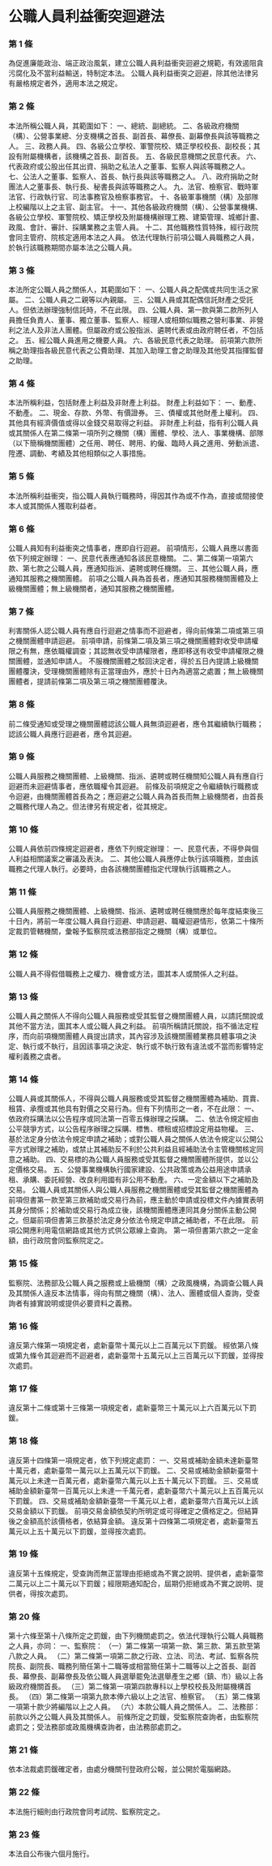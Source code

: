 # 公職人員利益衝突迴避法

### 第 1 條

為促進廉能政治、端正政治風氣，建立公職人員利益衝突迴避之規範，有效遏阻貪污腐化及不當利益輸送，特制定本法。
公職人員利益衝突之迴避，除其他法律另有嚴格規定者外，適用本法之規定。

### 第 2 條

本法所稱公職人員，其範圍如下：
一、總統、副總統。
二、各級政府機關（構）、公營事業總、分支機構之首長、副首長、幕僚長、副幕僚長與該等職務之人。
三、政務人員。
四、各級公立學校、軍警院校、矯正學校校長、副校長；其設有附屬機構者，該機構之首長、副首長。
五、各級民意機關之民意代表。
六、代表政府或公股出任其出資、捐助之私法人之董事、監察人與該等職務之人。
七、公法人之董事、監察人、首長、執行長與該等職務之人。
八、政府捐助之財團法人之董事長、執行長、秘書長與該等職務之人。
九、法官、檢察官、戰時軍法官、行政執行官、司法事務官及檢察事務官。
十、各級軍事機關（構）及部隊上校編階以上之主官、副主官。
十一、其他各級政府機關（構）、公營事業機構、各級公立學校、軍警院校、矯正學校及附屬機構辦理工務、建築管理、城鄉計畫、政風、會計、審計、採購業務之主管人員。
十二、其他職務性質特殊，經行政院會同主管府、院核定適用本法之人員。
依法代理執行前項公職人員職務之人員，於執行該職務期間亦屬本法之公職人員。

### 第 3 條

本法所定公職人員之關係人，其範圍如下：
一、公職人員之配偶或共同生活之家屬。
二、公職人員之二親等以內親屬。
三、公職人員或其配偶信託財產之受託人。但依法辦理強制信託時，不在此限。
四、公職人員、第一款與第二款所列人員擔任負責人、董事、獨立董事、監察人、經理人或相類似職務之營利事業、非營利之法人及非法人團體。但屬政府或公股指派、遴聘代表或由政府聘任者，不包括之。
五、經公職人員進用之機要人員。
六、各級民意代表之助理。
前項第六款所稱之助理指各級民意代表之公費助理、其加入助理工會之助理及其他受其指揮監督之助理。

### 第 4 條

本法所稱利益，包括財產上利益及非財產上利益。
財產上利益如下：
一、動產、不動產。
二、現金、存款、外幣、有價證券。
三、債權或其他財產上權利。
四、其他具有經濟價值或得以金錢交易取得之利益。
非財產上利益，指有利公職人員或其關係人在第二條第一項所列之機關（構）團體、學校、法人、事業機構、部隊（以下簡稱機關團體）之任用、聘任、聘用、約僱、臨時人員之進用、勞動派遣、陞遷、調動、考績及其他相類似之人事措施。

### 第 5 條

本法所稱利益衝突，指公職人員執行職務時，得因其作為或不作為，直接或間接使本人或其關係人獲取利益者。

### 第 6 條

公職人員知有利益衝突之情事者，應即自行迴避。
前項情形，公職人員應以書面依下列規定辦理：
一、民意代表應通知各該民意機關。
二、第二條第一項第六款、第七款之公職人員，應通知指派、遴聘或聘任機關。
三、其他公職人員，應通知其服務之機關團體。
前項之公職人員為首長者，應通知其服務機關團體及上級機關團體；無上級機關者，通知其服務之機關團體。

### 第 7 條

利害關係人認公職人員有應自行迴避之情事而不迴避者，得向前條第二項或第三項之機關團體申請迴避。
前項申請，前條第二項及第三項之機關團體對收受申請權限之有無，應依職權調查；其認無收受申請權限者，應即移送有收受申請權限之機關團體，並通知申請人。
不服機關團體之駁回決定者，得於五日內提請上級機關團體覆決，受理機關團體除有正當理由外，應於十日內為適當之處置；無上級機關團體者，提請前條第二項及第三項之機關團體覆決。

### 第 8 條

前二條受通知或受理之機關團體認該公職人員無須迴避者，應令其繼續執行職務；認該公職人員應行迴避者，應令其迴避。

### 第 9 條

公職人員服務之機關團體、上級機關、指派、遴聘或聘任機關知公職人員有應自行迴避而未迴避情事者，應依職權令其迴避。
前條及前項規定之令繼續執行職務或令迴避，由機關團體首長為之；應迴避之公職人員為首長而無上級機關者，由首長之職務代理人為之。但法律另有規定者，從其規定。

### 第 10 條

公職人員依前四條規定迴避者，應依下列規定辦理：
一、民意代表，不得參與個人利益相關議案之審議及表決。
二、其他公職人員應停止執行該項職務，並由該職務之代理人執行。必要時，由各該機關團體指定代理執行該職務之人。

### 第 11 條

公職人員服務之機關團體、上級機關、指派、遴聘或聘任機關應於每年度結束後三十日內，將前一年度公職人員自行迴避、申請迴避、職權迴避情形，依第二十條所定裁罰管轄機關，彙報予監察院或法務部指定之機關（構）或單位。

### 第 12 條

公職人員不得假借職務上之權力、機會或方法，圖其本人或關係人之利益。

### 第 13 條

公職人員之關係人不得向公職人員服務或受其監督之機關團體人員，以請託關說或其他不當方法，圖其本人或公職人員之利益。
前項所稱請託關說，指不循法定程序，而向前項機關團體人員提出請求，其內容涉及該機關團體業務具體事項之決定、執行或不執行，且因該事項之決定、執行或不執行致有違法或不當而影響特定權利義務之虞者。

### 第 14 條

公職人員或其關係人，不得與公職人員服務或受其監督之機關團體為補助、買賣、租賃、承攬或其他具有對價之交易行為。但有下列情形之一者，不在此限：
一、依政府採購法以公告程序或同法第一百零五條辦理之採購。
二、依法令規定經由公平競爭方式，以公告程序辦理之採購、標售、標租或招標設定用益物權。
三、基於法定身分依法令規定申請之補助；或對公職人員之關係人依法令規定以公開公平方式辦理之補助，或禁止其補助反不利於公共利益且經補助法令主管機關核定同意之補助。
四、交易標的為公職人員服務或受其監督之機關團體所提供，並以公定價格交易。
五、公營事業機構執行國家建設、公共政策或為公益用途申請承租、承購、委託經營、改良利用國有非公用不動產。
六、一定金額以下之補助及交易。
公職人員或其關係人與公職人員服務之機關團體或受其監督之機關團體為前項但書第一款至第三款補助或交易行為前，應主動於申請或投標文件內據實表明其身分關係；於補助或交易行為成立後，該機關團體應連同其身分關係主動公開之。但屬前項但書第三款基於法定身分依法令規定申請之補助者，不在此限。
前項公開應利用電信網路或其他方式供公眾線上查詢。
第一項但書第六款之一定金額，由行政院會同監察院定之。

### 第 15 條

監察院、法務部及公職人員之服務或上級機關（構）之政風機構，為調查公職人員及其關係人違反本法情事，得向有關之機關（構）、法人、團體或個人查詢，受查詢者有據實說明或提供必要資料之義務。

### 第 16 條

違反第六條第一項規定者，處新臺幣十萬元以上二百萬元以下罰鍰。
經依第八條或第九條令其迴避而不迴避者，處新臺幣十五萬元以上三百萬元以下罰鍰，並得按次處罰。

### 第 17 條

違反第十二條或第十三條第一項規定者，處新臺幣三十萬元以上六百萬元以下罰鍰。

### 第 18 條

違反第十四條第一項規定者，依下列規定處罰：
一、交易或補助金額未達新臺幣十萬元者，處新臺幣一萬元以上五萬元以下罰鍰。
二、交易或補助金額新臺幣十萬元以上未達一百萬元者，處新臺幣六萬元以上五十萬元以下罰鍰。
三、交易或補助金額新臺幣一百萬元以上未達一千萬元者，處新臺幣六十萬元以上五百萬元以下罰鍰。
四、交易或補助金額新臺幣一千萬元以上者，處新臺幣六百萬元以上該交易金額以下罰鍰。
前項交易金額依契約所明定或可得確定之價格定之。但結算後之金額高於該價格者，依結算金額。
違反第十四條第二項規定者，處新臺幣五萬元以上五十萬元以下罰鍰，並得按次處罰。

### 第 19 條

違反第十五條規定，受查詢而無正當理由拒絕或為不實之說明、提供者，處新臺幣二萬元以上二十萬元以下罰鍰；經限期通知配合，屆期仍拒絕或為不實之說明、提供者，得按次處罰。

### 第 20 條

第十六條至第十八條所定之罰鍰，由下列機關處罰之。依法代理執行公職人員職務之人員，亦同：
一、監察院：
（一）第二條第一項第一款、第三款、第五款至第八款之人員。
（二）第二條第一項第二款之行政、立法、司法、考試、監察各院院長、副院長、職務列簡任第十二職等或相當簡任第十二職等以上之首長、副首長、幕僚長、副幕僚長及依公職人員選舉罷免法選舉產生之鄉（鎮、市）級以上各級政府機關首長。
（三）第二條第一項第四款專科以上學校校長及附屬機構首長。
（四）第二條第一項第九款本俸六級以上之法官、檢察官。
（五）第二條第一項第十款少將編階以上之人員。
（六）本款公職人員之關係人。
二、法務部：前款以外之公職人員及其關係人。
前條所定之罰鍰，受監察院查詢者，由監察院處罰之；受法務部或政風機構查詢者，由法務部處罰之。

### 第 21 條

依本法裁處罰鍰確定者，由處分機關刊登政府公報，並公開於電腦網路。

### 第 22 條

本法施行細則由行政院會同考試院、監察院定之。

### 第 23 條

本法自公布後六個月施行。
